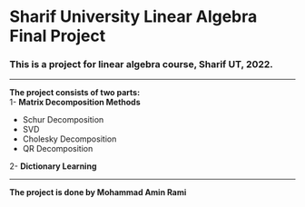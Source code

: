 # Sharif University Linear Algebra Final Project 
### This is a project for linear algebra course, Sharif UT, 2022.

---


**The project consists of two parts:**  
1- **Matrix Decomposition Methods**
  * Schur Decomposition
  * SVD
  * Cholesky Decomposition
  * QR Decomposition  
  
  
 2- **Dictionary Learning**
 
 ---
 
 
 **The project is done by Mohammad Amin Rami**






